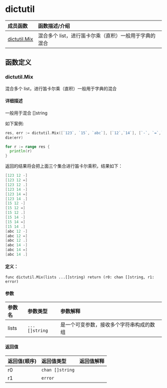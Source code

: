 # dictutil


|成员函数|函数描述/介绍|
|:------|:--------|
 | [dictutil.Mix](#dictutilmix) | 混合多个 list，进行笛卡尔乘（直积）一般用于字典的混合 |




 



## 函数定义

### dictutil.Mix

混合多个 list，进行笛卡尔乘（直积）一般用于字典的混合

#### 详细描述

一般用于混合 []string

如下案例:

```go
res, err := dictutil.Mix([`123`, `15`, `abc`], [`12`,`14`], [`-`, `=`,`.`])
die(err)

for r := range res {
  println(r)
}
```

返回的结果将会把上面三个集合进行笛卡尔乘积，结果如下：

```go
[123 12 -]
[123 12 =]
[123 12 .]
[123 14 -]
[123 14 =]
[123 14 .]
[15 12 -]
[15 12 =]
[15 12 .]
[15 14 -]
[15 14 =]
[15 14 .]
[abc 12 -]
[abc 12 =]
[abc 12 .]
[abc 14 -]
[abc 14 =]
[abc 14 .]
```


#### 定义：

`func dictutil.Mix(lists ...[]string) return (r0: chan []string, r1: error)`


#### 参数

|参数名|参数类型|参数解释|
|:-----------|:---------- |:-----------|
| lists | `...[]string` |  是一个可变参数，接收多个字符串构成的数组 |





#### 返回值

|返回值(顺序)|返回值类型|返回值解释|
|:-----------|:---------- |:-----------|
| r0 | `chan []string` |   |
| r1 | `error` |   |


 


